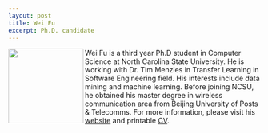 ```yaml
---
layout: post
title: Wei Fu
excerpt: Ph.D. candidate
---
```


 
<img align=left width=150
src="{{site.url}}/img/wei.jpg"> Wei Fu is a third year
Ph.D student in Computer Science at North Carolina State University. He is working with Dr. Tim Menzies 
in Transfer Learning in Software Engineering field. His interests include data mining and 
machine learning. Before joining NCSU, he obtained his 
master degree in wireless communication area from Beijing University of Posts & Telecomms. For more information, please visit his [website](http://weifoo.github.io) and printable [CV](http://fuwei.us/pdf/CV.pdf).

